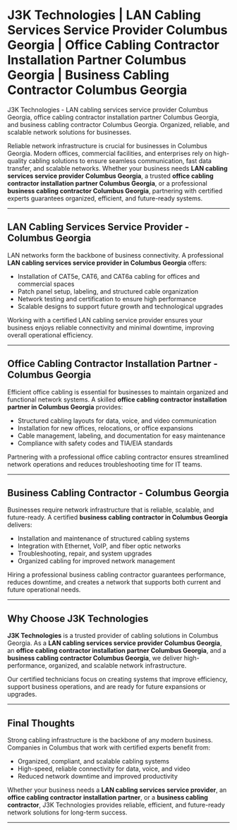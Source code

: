 # J3K Technologies | LAN Cabling Services Service Provider Columbus Georgia | Office Cabling Contractor Installation Partner Columbus Georgia | Business Cabling Contractor Columbus Georgia  

J3K Technologies - LAN cabling services service provider Columbus Georgia, office cabling contractor installation partner Columbus Georgia, and business cabling contractor Columbus Georgia. Organized, reliable, and scalable network solutions for businesses.

Reliable network infrastructure is crucial for businesses in Columbus Georgia. Modern offices, commercial facilities, and enterprises rely on high-quality cabling solutions to ensure seamless communication, fast data transfer, and scalable networks. Whether your business needs **LAN cabling services service provider Columbus Georgia**, a trusted **office cabling contractor installation partner Columbus Georgia**, or a professional **business cabling contractor Columbus Georgia**, partnering with certified experts guarantees organized, efficient, and future-ready systems.  

---

## LAN Cabling Services Service Provider - Columbus Georgia  

LAN networks form the backbone of business connectivity. A professional **LAN cabling services service provider in Columbus Georgia** offers:  

- Installation of CAT5e, CAT6, and CAT6a cabling for offices and commercial spaces  
- Patch panel setup, labeling, and structured cable organization  
- Network testing and certification to ensure high performance  
- Scalable designs to support future growth and technological upgrades  

Working with a certified LAN cabling service provider ensures your business enjoys reliable connectivity and minimal downtime, improving overall operational efficiency.  

---

## Office Cabling Contractor Installation Partner - Columbus Georgia  

Efficient office cabling is essential for businesses to maintain organized and functional network systems. A skilled **office cabling contractor installation partner in Columbus Georgia** provides:  

- Structured cabling layouts for data, voice, and video communication  
- Installation for new offices, relocations, or office expansions  
- Cable management, labeling, and documentation for easy maintenance  
- Compliance with safety codes and TIA/EIA standards  

Partnering with a professional office cabling contractor ensures streamlined network operations and reduces troubleshooting time for IT teams.  

---

## Business Cabling Contractor - Columbus Georgia  

Businesses require network infrastructure that is reliable, scalable, and future-ready. A certified **business cabling contractor in Columbus Georgia** delivers:  

- Installation and maintenance of structured cabling systems  
- Integration with Ethernet, VoIP, and fiber optic networks  
- Troubleshooting, repair, and system upgrades  
- Organized cabling for improved network management  

Hiring a professional business cabling contractor guarantees performance, reduces downtime, and creates a network that supports both current and future operational needs.  

---

## Why Choose J3K Technologies  

**J3K Technologies** is a trusted provider of cabling solutions in Columbus Georgia. As a **LAN cabling services service provider Columbus Georgia**, an **office cabling contractor installation partner Columbus Georgia**, and a **business cabling contractor Columbus Georgia**, we deliver high-performance, organized, and scalable network infrastructure.  

Our certified technicians focus on creating systems that improve efficiency, support business operations, and are ready for future expansions or upgrades.  

---

## Final Thoughts  

Strong cabling infrastructure is the backbone of any modern business. Companies in Columbus that work with certified experts benefit from:  
- Organized, compliant, and scalable cabling systems  
- High-speed, reliable connectivity for data, voice, and video  
- Reduced network downtime and improved productivity  

Whether your business needs a **LAN cabling services service provider**, an **office cabling contractor installation partner**, or a **business cabling contractor**, J3K Technologies provides reliable, efficient, and future-ready network solutions for long-term success.  

---


